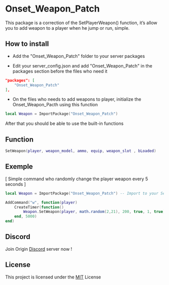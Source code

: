 # Onset_Weapon_Patch
This package is a correction of the SetPlayerWeapon() function, it’s allow you to add weapon to a player when he jump or run, simple.

## How to install
- Add the "Onset_Weapon_Patch" folder to your server packages 

- Edit your server_config.json and add "Onset_Weapon_Patch" in the packages section before the files who need it

```json
"packages": [
	"Onset_Weapon_Patch"
],
```
- On the files who needs to add weapons to player, initialize the Onset_Weapon_Pacth using this function  
```lua
local Weapon = ImportPackage("Onset_Weapon_Patch")
```
After that you should be able to use the built-in functions

## Function
```lua
SetWeapon(player, weapon_model, ammo, equip, weapon_slot , bLoaded)
```

## Exemple
[ Simple command who randomly change the player weapon every 5 seconds ]
```lua
local Weapon = ImportPackage("Onset_Weapon_Patch") -- Import to your Server Script OnsetWeaponPatch

AddCommand("w", function(player)
    CreateTimer(function()
        Weapon.SetWeapon(player, math.random(2,21), 200, true, 1, true) -- Use this function to set player weapon
    end, 5000)
end)
```

## Discord
Join Origin [Discord](https://discord.gg/MDEwtKr) server now !

## License
This project is licensed under the [MIT](https://choosealicense.com/licenses/mit/) License
